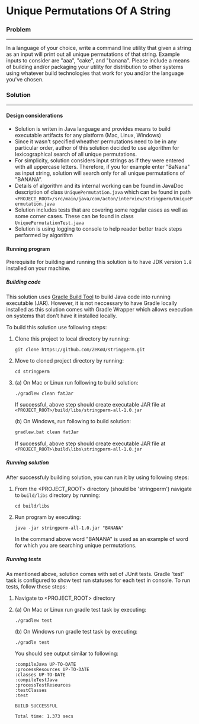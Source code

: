 # Unique Permutations Of A String

### Problem
<hr>
In a language of your choice, write a command line utility that given a string as an input will print out all unique permutations of that string. Example inputs to consider are "aaa", "cake", and "banana".
Please include a means of building and/or packaging your utility for distribution to other systems using whatever build technologies that work for you and/or the language you've chosen.

### Solution
<hr>

#### Design considerations

- Solution is writen in Java language and provides means to build executable
  artifacts for any platform (Mac, Linux, Windows)
- Since it wasn't specified wheather permutations need to be in any particular
  order, author of this solution decided to use algorithm for lexicographical 
  search of all unique permutations.
- For simplicity, solution considers input strings as if they were entered with all uppercase letters.
  Therefore, if you for example enter "BaNana" as input string, solution will search only for all
  unique permutations of "BANANA".
- Details of algorithm and its internal working can be found in JavaDoc 
  description of class `UniquePermutation.java` which can be found in path 
  `<PROJECT_ROOT>/src/main/java/com/acton/interview/stringperm/UniquePermutation.java`
- Solution includes tests that are covering some regular cases as well as some corner cases. 
  These can be found in class `UniquePermutationTest.java`
- Solution is using logging to console to help reader better track steps performed by algorithm

#### Running program

Prerequisite for building and running this solution is to have JDK version `1.8` installed on your machine.

##### Building code

This solution uses [Gradle Build Tool](https://gradle.org/) to build Java code into running executable (JAR). However, it is not neccessary to have Gradle locally installed as this solution comes with Gradle Wrapper which allows execution on systems that don't have it installed locally.

To build this solution use following steps:

1. Clone this project to local directory by running:
   
   ```shell
   git clone https://github.com/ZeKoU/stringperm.git
   ```

2. Move to cloned project directory by running:

   ```shell
   cd stringperm
   ```

3. (a) On Mac or Linux run following to build solution:

   ```shell
   ./gradlew clean fatJar
   ```
   
   If successful, above step should create executable JAR file at 
   `<PROJECT_ROOT>/build/libs/stringperm-all-1.0.jar`
   
   (b) On Windows, run following to build solution:
   
   ```bat
   gradlew.bat clean fatJar
   ```
   
   If successful, above step should create executable JAR file at
   `<PROJECT_ROOT>\build\libs\stringperm-all-1.0.jar`
   
##### Running solution

After successfuly building solution, you can run it by using following steps:

1. From the <PROJECT_ROOT> directory (should be 'stringperm') navigate to 
   `build/libs` directory by running:

	```shell
	cd build/libs
	```
	
2. Run program by executing:
   
   ```shell
   java -jar stringperm-all-1.0.jar "BANANA"
   ```
   In the command above word "BANANA" is used as an example of word for 
   which you are searching unique permutations.

##### Running tests

As mentioned above, solution comes with set of JUnit tests. Gradle 'test' task is configured to show test run statuses for each test in console.
To run tests, follow these steps:

1. Navigate to <PROJECT_ROOT> directory
2. (a) On Mac or Linux run gradle test task by executing:
   
   ```shell
   ./gradlew test
   ```
   (b) On Windows run gradle test task by executing:
   
   ```shell
   ./gradle test
   ```
   You should see output similar to following:

	```
	:compileJava UP-TO-DATE
	:processResources UP-TO-DATE
	:classes UP-TO-DATE
	:compileTestJava
	:processTestResources
	:testClasses
	:test
	
	BUILD SUCCESSFUL
	
	Total time: 1.373 secs
	```
   


